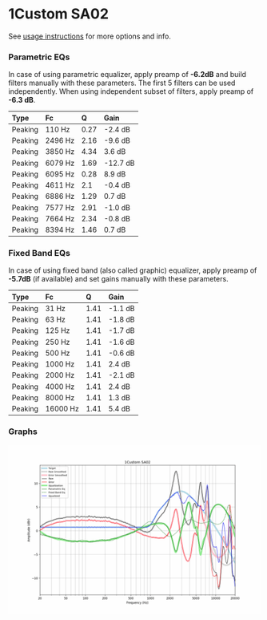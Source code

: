 # 1Custom SA02
See [usage instructions](https://github.com/jaakkopasanen/AutoEq#usage) for more options and info.

### Parametric EQs
In case of using parametric equalizer, apply preamp of **-6.2dB** and build filters manually
with these parameters. The first 5 filters can be used independently.
When using independent subset of filters, apply preamp of **-6.3 dB**.

| Type    | Fc      |    Q | Gain     |
|:--------|:--------|:-----|:---------|
| Peaking | 110 Hz  | 0.27 | -2.4 dB  |
| Peaking | 2496 Hz | 2.16 | -9.6 dB  |
| Peaking | 3850 Hz | 4.34 | 3.6 dB   |
| Peaking | 6079 Hz | 1.69 | -12.7 dB |
| Peaking | 6095 Hz | 0.28 | 8.9 dB   |
| Peaking | 4611 Hz | 2.1  | -0.4 dB  |
| Peaking | 6886 Hz | 1.29 | 0.7 dB   |
| Peaking | 7577 Hz | 2.91 | -1.0 dB  |
| Peaking | 7664 Hz | 2.34 | -0.8 dB  |
| Peaking | 8394 Hz | 1.46 | 0.7 dB   |

### Fixed Band EQs
In case of using fixed band (also called graphic) equalizer, apply preamp of **-5.7dB**
(if available) and set gains manually with these parameters.

| Type    | Fc       |    Q | Gain    |
|:--------|:---------|:-----|:--------|
| Peaking | 31 Hz    | 1.41 | -1.1 dB |
| Peaking | 63 Hz    | 1.41 | -1.8 dB |
| Peaking | 125 Hz   | 1.41 | -1.7 dB |
| Peaking | 250 Hz   | 1.41 | -1.6 dB |
| Peaking | 500 Hz   | 1.41 | -0.6 dB |
| Peaking | 1000 Hz  | 1.41 | 2.4 dB  |
| Peaking | 2000 Hz  | 1.41 | -2.1 dB |
| Peaking | 4000 Hz  | 1.41 | 2.4 dB  |
| Peaking | 8000 Hz  | 1.41 | 1.3 dB  |
| Peaking | 16000 Hz | 1.41 | 5.4 dB  |

### Graphs
![](./1Custom%20SA02.png)
